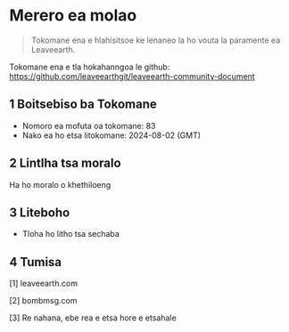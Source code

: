# Merero ea molao

>Tokomane ena e hlahisitsoe ke lenaneo la ho vouta la paramente ea Leaveearth.

Tokomane ena e tla hokahanngoa le github: https://github.com/leaveearthgit/leaveearth-community-document

## 1 Boitsebiso ba Tokomane

- Nomoro ea mofuta oa tokomane: 83
- Nako ea ho etsa litokomane: 2024-08-02 (GMT)

## 2 Lintlha tsa moralo

Ha ho moralo o khethiloeng

## 3 Liteboho
* Tloha ho litho tsa sechaba

## 4 Tumisa
[1] leaveearth.com

[2] bombmsg.com

[3] Re nahana, ebe rea e etsa hore e etsahale